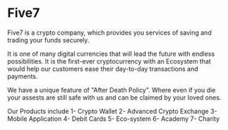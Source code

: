 # Five7
Five7 is a crypto company, which provides you services of saving and trading your funds securely.

It is one of many digital currencies that will lead the future with endless possibilities. It is the first-ever cryptocurrency with an Ecosystem that would help our customers ease their day-to-day transactions and payments.

We have a unique feature of "After Death Policy". Where even if you die your assests are still safe with us and can be claimed by your loved ones.

Our Products include
1- Crypto Wallet
2- Advanced Crypto Exchange
3- Mobile Application
4- Debit Cards
5- Eco-system
6- Academy
7- Charity
